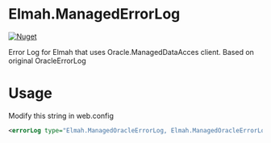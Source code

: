 # Elmah.ManagedErrorLog
[![Nuget](https://img.shields.io/nuget/v/Elmah.ManagedOracleErrorLog)](https://www.nuget.org/packages/Elmah.ManagedOracleErrorLog/)

Error Log for Elmah that uses Oracle.ManagedDataAcces client.
Based on original OracleErrorLog

# Usage 
Modify this string in web.config
```xml
<errorLog type="Elmah.ManagedOracleErrorLog, Elmah.ManagedOracleErrorLog" connectionStringName="elmah-oracle" />
```